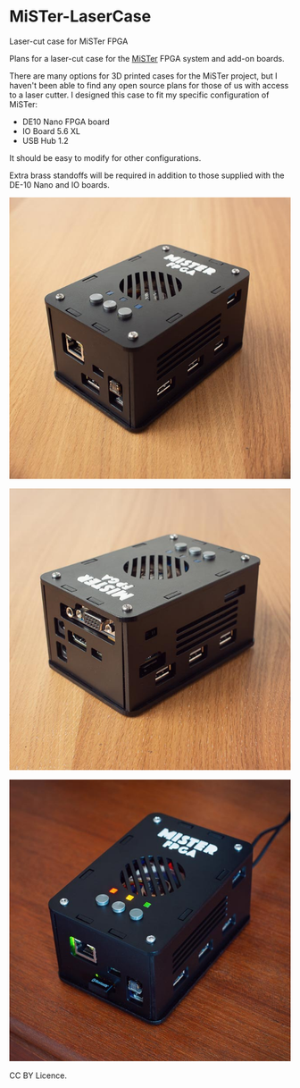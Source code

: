 # MiSTer-LaserCase
Laser-cut case for MiSTer FPGA

Plans for a laser-cut case for the [MiSTer](https://github.com/MiSTer-devel/Main_MiSTer/wiki/How-to-start-with-MiSTer) FPGA system and add-on boards.

There are many options for 3D printed cases for the MiSTer project, but I haven't been able to find any open source plans for those of us with access to a laser cutter. I designed this case to fit my specific configuration of MiSTer: 

* DE10 Nano FPGA board
* IO Board 5.6 XL
* USB Hub 1.2

It should be easy to modify for other configurations.

Extra brass standoffs will be required in addition to those supplied with the DE-10 Nano and IO boards.

![Case Front View](/Images/MiSTer_LaserCase_Front_640.jpg)

![Case Back View](/Images/MiSTer_LaserCase_Back_640.jpg)

![Case Powered View](/Images/MiSTer_LaserCase_Powered_640.jpg)

CC BY Licence.
